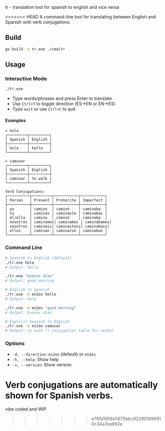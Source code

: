 tr - translation tool for spanish to english and vice versa

<<<<<<< HEAD
A command-line tool for translating between English and Spanish with verb conjugations.

## Build

```bash
go build -o tr.exe ./cmd/tr
```

## Usage

### Interactive Mode

```bash
./tr.exe
```

- Type words/phrases and press Enter to translate
- Use `Ctrl+T` to toggle direction (ES→EN or EN→ES)
- Type `exit` or use `Ctrl+C` to quit

#### Examples

```
> hola
┌─────────┬─────────┐
│ Spanish │ English │
├─────────┼─────────┤
│ hola    │ hello   │
└─────────┴─────────┘

> caminar
┌─────────┬─────────┐
│ Spanish │ English │
├─────────┼─────────┤
│ caminar │ to walk │
└─────────┴─────────┘

Verb Conjugations:
┌──────────┬─────────┬───────────┬───────────┐
│ Person   │ Present │ Preterite │ Imperfect │
├──────────┼─────────┼───────────┼───────────┤
│ yo       │ camino  │ caminé    │ caminaba  │
│ tú       │ caminas │ caminaste │ caminabas │
│ él/ella  │ camina  │ caminó    │ caminaba  │
│ nosotros │ caminamos│ caminamos │ caminábamos│
│ vosotros │ camináis│ caminasteis│ caminabais│
│ ellos    │ caminan │ caminaron │ caminaban │
└──────────┴─────────┴───────────┴───────────┘
```

### Command Line

```bash
# Spanish to English (default)
./tr.exe hola
# Output: hello

./tr.exe "buenos días"
# Output: good morning

# English to Spanish
./tr.exe -d en2es hello
# Output: hola

./tr.exe -d en2es "good morning"
# Output: buenos días

# Explicit Spanish to English
./tr.exe -d es2en caminar
# Output: to walk (+ conjugation table for verbs)
```

### Options

- `-d, --direction`: `es2en` (default) or `en2es`
- `-h, --help`: Show help
- `-v, --version`: Show version

Verb conjugations are automatically shown for Spanish verbs.
=======

vibe coded and WIP
>>>>>>> e76fa1956e5675bbc922901696910c34a7ea982e
